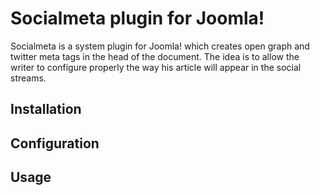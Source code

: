 # Socialmeta plugin for Joomla!
Socialmeta is a system plugin for Joomla! which creates open graph and twitter meta tags in the head of the document. The idea is to allow the writer to configure properly the way his article will appear in the social streams.
## Installation
## Configuration
## Usage
